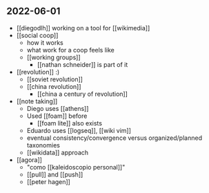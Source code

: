 ## 2022-06-01
- [[diegodlh]] working on a tool for [[wikimedia]]
- [[social coop]]
    - how it works
    - what work for a coop feels like
    - [[working groups]] 
        - [[nathan schneider]] is part of it
- [[revolution]] :)
    - [[soviet revolution]]
    - [[china revolution]]
        - [[china a century of revolution]]
- [[note taking]]
    - Diego uses [[athens]]
    - Used [[foam]] before
        - [[foam lite]] also exists
    - Eduardo uses [[logseq]], [[wiki vim]]
    - eventual consistency/convergence versus organized/planned taxonomies
    - [[wikidata]] approach
- [[agora]]
    - "como [[kaleidoscopio personal]]"
    - [[pull]] and [[push]]
    - [[peter hagen]]